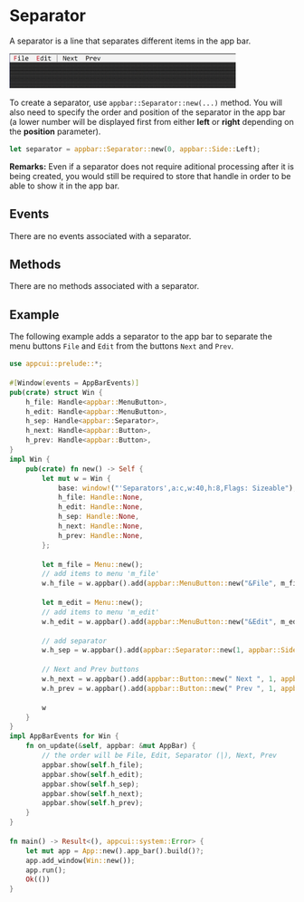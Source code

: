 # Separator

A separator is a line that separates different items in the app bar.

<img src="img/separator.png" width=400/>

To create a separator, use `appbar::Separator::new(...)` method. You will also need to specify the order and position of the separator in the app bar (a lower number will be displayed first from either **left** or **right** depending on the **position** parameter).

```rs
let separator = appbar::Separator::new(0, appbar::Side::Left);
```

**Remarks:** Even if a separator does not require aditional processing after it is being created, you would still be required to store that handle in order to be able to show it in the app bar.

## Events

There are no events associated with a separator.

## Methods

There are no methods associated with a separator.

## Example

The following example adds a separator to the app bar to separate the menu buttons `File` and `Edit` from the buttons `Next` and `Prev`.

```rs
use appcui::prelude::*;

#[Window(events = AppBarEvents)]
pub(crate) struct Win {
    h_file: Handle<appbar::MenuButton>,
    h_edit: Handle<appbar::MenuButton>,
    h_sep: Handle<appbar::Separator>,
    h_next: Handle<appbar::Button>,
    h_prev: Handle<appbar::Button>,
}
impl Win {
    pub(crate) fn new() -> Self {
        let mut w = Win {
            base: window!("'Separators',a:c,w:40,h:8,Flags: Sizeable"),
            h_file: Handle::None,
            h_edit: Handle::None,
            h_sep: Handle::None,
            h_next: Handle::None,
            h_prev: Handle::None,
        };

        let m_file = Menu::new();
        // add items to menu 'm_file'
        w.h_file = w.appbar().add(appbar::MenuButton::new("&File", m_file, 1, appbar::Side::Left));

        let m_edit = Menu::new();
        // add items to menu 'm_edit'
        w.h_edit = w.appbar().add(appbar::MenuButton::new("&Edit", m_edit, 1, appbar::Side::Left));

        // add separator
        w.h_sep = w.appbar().add(appbar::Separator::new(1, appbar::Side::Left));

        // Next and Prev buttons
        w.h_next = w.appbar().add(appbar::Button::new(" Next ", 1, appbar::Side::Left));
        w.h_prev = w.appbar().add(appbar::Button::new(" Prev ", 1, appbar::Side::Left));
        
        w
    }
}
impl AppBarEvents for Win {
    fn on_update(&self, appbar: &mut AppBar) {
        // the order will be File, Edit, Separator (|), Next, Prev
        appbar.show(self.h_file);
        appbar.show(self.h_edit);
        appbar.show(self.h_sep);
        appbar.show(self.h_next);
        appbar.show(self.h_prev);
    }
}

fn main() -> Result<(), appcui::system::Error> {
    let mut app = App::new().app_bar().build()?;
    app.add_window(Win::new());
    app.run();
    Ok(())
}
```